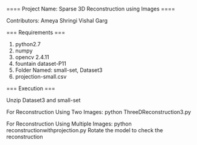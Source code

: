 ==== Project Name: Sparse 3D Reconstruction using Images ====

Contributors: Ameya Shringi
	      Vishal Garg

=== Requirements ===

1. python2.7
2. numpy
3. opencv 2.4.11
4. fountain dataset-P11
5. Folder Named: small-set, Dataset3
6. projection-small.csv

=== Execution ===

Unzip Dataset3 and small-set

For Reconstruction Using Two Images: python ThreeDReconstruction3.py

For Reconstruction Using Multiple Images: python reconstructionwithprojection.py 
Rotate the model to check the reconstruction
